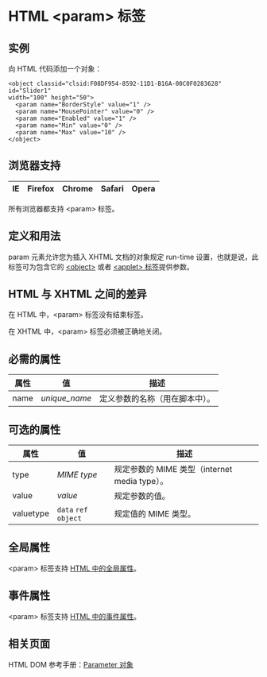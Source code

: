 # HTML &lt;param&gt; 标签

## 实例

向 HTML 代码添加一个对象：

```
<object classid="clsid:F08DF954-8592-11D1-B16A-00C0F0283628" id="Slider1"
width="100" height="50">
  <param name="BorderStyle" value="1" />
  <param name="MousePointer" value="0" />
  <param name="Enabled" value="1" />
  <param name="Min" value="0" />
  <param name="Max" value="10" />
</object>

```



## 浏览器支持

| IE | Firefox | Chrome | Safari | Opera |
| --- | --- | --- | --- | --- |

所有浏览器都支持 &lt;param&gt; 标签。

## 定义和用法

param 元素允许您为插入 XHTML 文档的对象规定 run-time 设置，也就是说，此标签可为包含它的 [&lt;object&gt;](/tags/tag_object.asp "HTML &lt;object&gt; 标签") 或者 [&lt;applet&gt; 标签](/tags/tag_applet.asp "HTML &lt;applet&gt; 标签")提供参数。

## HTML 与 XHTML 之间的差异

在 HTML 中，&lt;param&gt; 标签没有结束标签。

在 XHTML 中，&lt;param&gt; 标签必须被正确地关闭。

## 必需的属性

| 属性 | 值 | 描述 |
| --- | --- | --- |
| name | *unique_name* | 定义参数的名称（用在脚本中）。 |

## 可选的属性

| 属性 | 值 | 描述 |
| --- | --- | --- |
| type | _MIME type_ | 规定参数的 MIME 类型（internet media type）。 |
| value | _value_ | 规定参数的值。 |
| valuetype |    `data`   `ref`   `object` | 规定值的 MIME 类型。 |

## 全局属性

&lt;param&gt; 标签支持 [HTML 中的全局属性](/tags/html_ref_standardattributes.asp)。

## 事件属性

&lt;param&gt; 标签支持 [HTML 中的事件属性](/tags/html_ref_eventattributes.asp)。

## 相关页面

HTML DOM 参考手册：[Parameter 对象](/jsref/dom_obj_param.asp "HTML DOM Parameter 对象")
